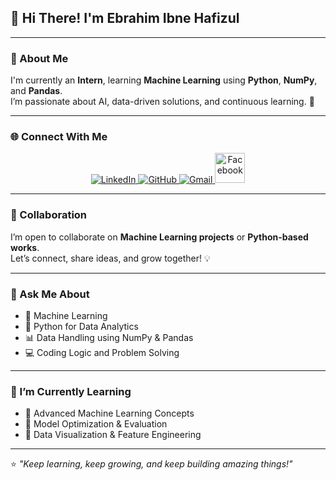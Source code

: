 ## 👋 Hi There! I'm Ebrahim Ibne Hafizul  

---

### 🚀 About Me  
I'm currently an **Intern**, learning **Machine Learning** using **Python**, **NumPy**, and **Pandas**.  
I’m passionate about AI, data-driven solutions, and continuous learning. 🚀  

---
 
### 🌐 Connect With Me  

<p align="center">
  <a href="https://www.linkedin.com/in/ebrahim-ibne-hafizul-71477a283/" target="_blank">
    <img src="https://skillicons.dev/icons?i=linkedin" alt="LinkedIn" />
  </a>
  <a href="https://github.com/ebrahimibnehafijul" target="_blank">
    <img src="https://skillicons.dev/icons?i=github" alt="GitHub" />
  </a>
  <a href="mailto:ebrahimibnehafizul@gmail.com" target="_blank">
    <img src="https://skillicons.dev/icons?i=gmail" alt="Gmail" />
  </a>
  <a href="https://www.facebook.com/sabda.guccha.2025" target="_blank">
    <img src="https://cdn.jsdelivr.net/gh/devicons/devicon/icons/facebook/facebook-original.svg" alt="Facebook" width="48" height="48" />
  </a>
</p>


---

### 🤝 Collaboration  
I’m open to collaborate on **Machine Learning projects** or **Python-based works**.  
Let’s connect, share ideas, and grow together! 💡  


---

### 💬 Ask Me About  
- 🧠 Machine Learning   
- 🐍 Python for Data Analytics  
- 📊 Data Handling using NumPy & Pandas  
- 💻 Coding Logic and Problem Solving  

---

### 🌱 I’m Currently Learning  
- 🔹 Advanced Machine Learning Concepts  
- 🔹 Model Optimization & Evaluation  
- 🔹 Data Visualization & Feature Engineering  

---

⭐ *"Keep learning, keep growing, and keep building amazing things!"*
